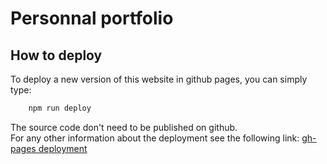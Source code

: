 # Personnal portfolio

## How to deploy

To deploy a new version of this website in github pages, you can simply type:

```bash
    npm run deploy
```

The source code don't need to be published on github.  
For any other information about the deployment see the following link: [gh-pages deployment](https://create-react-app.dev/docs/deployment/#static-server)

